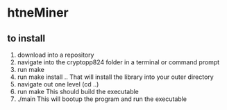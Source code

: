 # htneMiner

## to install
1. download into a repository
2. navigate into the cryptopp824 folder in a terminal or command prompt
3. run make
4. run make install ..
That will install the library into your outer directory
5. navigate out one level (cd ..)
6. run make
This should build the executable
7. ./main
This will bootup the program and run the executable
